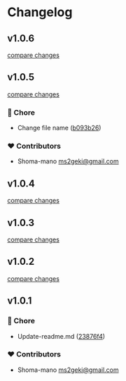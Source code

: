 # Changelog


## v1.0.6

[compare changes](https://github.com/shoma-mano/maests/compare/v1.0.5...v1.0.6)

## v1.0.5

[compare changes](https://github.com/shoma-mano/maests/compare/v1.0.4...v1.0.5)

### 🏡 Chore

- Change file name ([b093b26](https://github.com/shoma-mano/maests/commit/b093b26))

### ❤️ Contributors

- Shoma-mano <ms2geki@gmail.com>

## v1.0.4

[compare changes](https://github.com/shoma-mano/maests/compare/v1.0.3...v1.0.4)

## v1.0.3

[compare changes](https://github.com/shoma-mano/maests/compare/v1.0.2...v1.0.3)

## v1.0.2

[compare changes](https://github.com/shoma-mano/maests/compare/v1.0.1...v1.0.2)

## v1.0.1


### 🏡 Chore

- Update-readme.md ([23876f4](https://github.com/shoma-mano/maests/commit/23876f4))

### ❤️ Contributors

- Shoma-mano <ms2geki@gmail.com>

